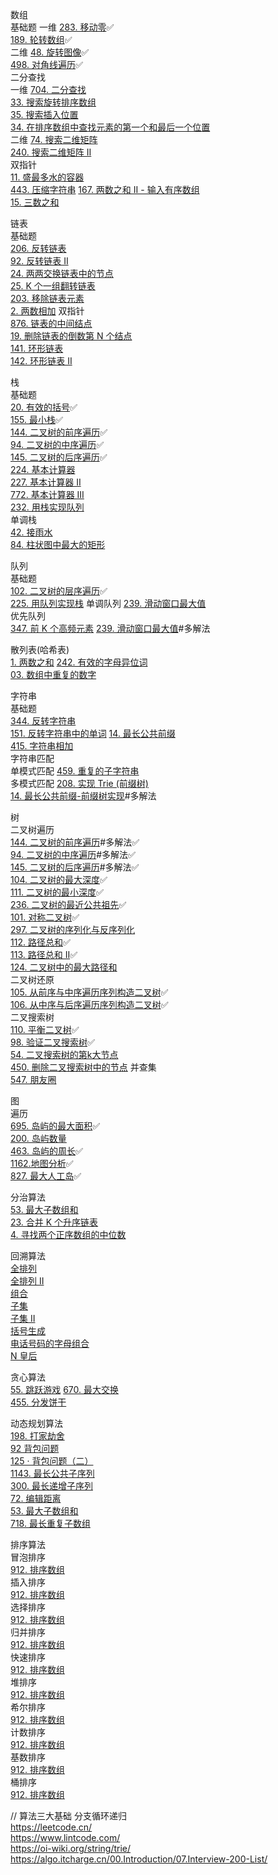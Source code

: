 数组   
    基础题 
        一维 
            [283. 移动零](./leetcode/1.数组/移动零.js)✅  
            [189. 轮转数组](./leetcode/1.数组/轮转数组.js)✅  
        二维
            [48.  旋转图像](./leetcode/1.数组/旋转图像.js)✅  
            [498. 对角线遍历](./leetcode/1.数组/对角线遍历.js)✅  
    二分查找  
        一维
            [704. 二分查找](./leetcode/1.数组/二分查找.js)  
            [33.  搜索旋转排序数组](./leetcode/1.数组/搜索旋转排序数组.js)  
            [35.  搜索插入位置](./leetcode/1.数组/搜索插入位置.js)  
            [34.  在排序数组中查找元素的第一个和最后一个位置](./leetcode/1.数组/04.在排序数组中查找元素的第一个和最后一个位置.js)  
        二维
            [74.  搜索二维矩阵](./leetcode/1.数组/搜索二维矩阵.js)  
            [240. 搜索二维矩阵 II](./leetcode/1.数组/搜索二维矩阵%20II.js)  
    双指针  
        [11.  盛最多水的容器](./leetcode/1.数组/盛最多水的容器.js)  
        [443. 压缩字符串](./leetcode/1.数组/压缩字符串.js)
        [167. 两数之和 II - 输入有序数组](./leetcode/1.数组/两数之和%20II%20-%20输入有序数组.js)  
        [15.  三数之和](./leetcode/1.数组/三数之和.js)  
  
链表  
    基础题  
        [206. 反转链表](./leetcode/2.链表/01.反转链表.js)  
        [92.  反转链表 II](./leetcode/2.链表/07.反转链表%20II.js)      
        [24.  两两交换链表中的节点](./leetcode/2.链表/02.两两交换链表中的节点.js)  
        [25.  K 个一组翻转链表](./leetcode/2.链表/03.K个一组翻转链表.js)  
        [203. 移除链表元素](./leetcode/2.链表/06.移除链表元素.js)  
        [2.   两数相加](./leetcode/2.链表/add-two-numbers.js)
    双指针  
        [876. 链表的中间结点](./leetcode/2.链表/08.链表的中间结点.js)  
        [19.  删除链表的倒数第 N 个结点](./leetcode/2.链表/09.删除链表的倒数第%20N%20个结点.js)   
        [141. 环形链表](./leetcode/2.链表/04.环形链表判定.js)  
        [142. 环形链表 II](./leetcode/2.链表/05.环形链表求环入口.js)  
  
栈   
    基础题  
        [20.  有效的括号](./leetcode/3.栈/01.有效的括号.js)✅  
        [155. 最小栈](https://leetcode.cn/problems/min-stack/)✅  
        [144. 二叉树的前序遍历](./leetcode/3.栈/二叉树的前序遍历,非递归版.js)✅  
        [94.  二叉树的中序遍历](./leetcode/3.栈/二叉树的中序遍历,非递归版.js)✅  
        [145. 二叉树的后序遍历](./leetcode/3.栈/二叉树的后序遍历,非递归版.js)✅  
        [224. 基本计算器](./leetcode/3.栈/基本计算器.js)  
        [227. 基本计算器 II](./leetcode/3.栈/基本计算器%20II.js)  
        [772. 基本计算器 III](./leetcode/3.栈/基本计算器%20III.js)  
        [232. 用栈实现队列](./leetcode/3.栈/用栈实现队列.js)  
    单调栈  
        [42. 接雨水](./leetcode/3.栈/接雨水.js)  
        [84. 柱状图中最大的矩形](./leetcode/3.栈/02.柱状图中最大的矩形.js)  
  
队列  
    基础题  
        [102. 二叉树的层序遍历](./leetcode/4.队列/二叉树的层序遍历.js)✅  
        [225. 用队列实现栈](./leetcode/4.队列/用队列实现栈.js)
    单调队列
        [239. 滑动窗口最大值](./leetcode/4.队列/滑动窗口最大值,单调队列版.js)  
    优先队列  
        [347. 前 K 个高频元素](./leetcode/4.队列/前%20K%20个高频元素.js)
        [239. 滑动窗口最大值](./leetcode/4.队列/滑动窗口最大值.js)#多解法
  
散列表(哈希表)    
    [1.   两数之和](./leetcode/5.散列表/03.两数之和.js)
    [242. 有效的字母异位词](./leetcode/5.散列表/08.有效的字母异位词.js)  
    [03.  数组中重复的数字](./leetcode/5.散列表/数组中重复的数字.js)  
  
字符串   
    基础题  
        [344. 反转字符串](./leetcode/6.字符串/反转字符串.js)  
        [151. 反转字符串中的单词](./leetcode/6.字符串/反转字符串中的单词.js) 
        [14.  最长公共前缀](./leetcode/6.字符串/longest-common-prefix.js)  
        [415. 字符串相加](./leetcode/2.链表/06.字符串相加.js)  
    字符串匹配  
        单模式匹配
            [459. 重复的子字符串](./leetcode/6.字符串/重复的子字符串.js)  
        多模式匹配
            [208. 实现 Trie (前缀树)](./leetcode/6.字符串/实现%20Trie%20(前缀树).js)  
            [14.  最长公共前缀-前缀树实现](./leetcode/6.字符串/longest-common-prefix.js)#多解法  
  
树  
    二叉树遍历  
        [144. 二叉树的前序遍历](./leetcode/7.树/二叉树的前序遍历.js)#多解法✅   
        [94.  二叉树的中序遍历](./leetcode/7.树/二叉树的中序遍历.js)#多解法✅   
        [145. 二叉树的后序遍历](./leetcode/7.树/二叉树的后序遍历.js)#多解法✅   
        [104. 二叉树的最大深度](./leetcode/7.树/01.二叉树的最大深度.js)✅   
        [111. 二叉树的最小深度](./leetcode/7.树/02.二叉树的最小深度.js)✅   
        [236. 二叉树的最近公共祖先](./leetcode/7.树/二叉树的最近公共祖先.js)✅   
        [101. 对称二叉树](./leetcode/7.树/04.对称二叉树.js)✅   
        [297. 二叉树的序列化与反序列化](./leetcode/7.树/二叉树的序列化与反序列化.js)  
        [112. 路径总和](./leetcode/7.树/01.路径总和.js)✅   
        [113. 路径总和 II](./leetcode/7.树/02.路径总和%20II.js)✅   
        [124. 二叉树中的最大路径和](./leetcode/7.树/二叉树中的最大路径和.js)   
    二叉树还原  
        [105. 从前序与中序遍历序列构造二叉树](./leetcode/7.树/03.从前序与中序遍历序列构造二叉树.js)✅  
        [106. 从中序与后序遍历序列构造二叉树](./leetcode/7.树/03.从前序与中序遍历序列构造二叉树.js)✅  
    二叉搜索树  
        [110. 平衡二叉树](./leetcode/7.树/平衡二叉树.js)✅  
        [98.  验证二叉搜索树](./leetcode/7.树/验证二叉搜索树.js)✅  
        [54.  二叉搜索树的第k大节点](./leetcode/7.树/二叉搜索树的第k大节点.js)  
        [450. 删除二叉搜索树中的节点](./leetcode/7.树/删除二叉搜索树中的节点.js)
    并查集  
        [547. 朋友圈](./leetcode/7.树/朋友圈.js)  
  
图  
    遍历  
        [695. 岛屿的最大面积](./leetcode/8.图/04.岛屿的最大面积.js)✅  
        [200. 岛屿数量](./leetcode/8.图/03.岛屿数量.js)  
        [463. 岛屿的周长](./leetcode/8.图/05.岛屿的周长.js)✅  
        [1162.地图分析](./leetcode/8.图/06.地图分析.js)✅  
        [827. 最大人工岛](./leetcode/8.图/07.填海造陆.js)✅  
  
分治算法  
    [53. 最大子数组和]()  
    [23. 合并 K 个升序链表](./leetcode/9.分治算法/合并%20K%20个升序链表.js)  
    [4.  寻找两个正序数组的中位数](./leetcode/9.分治算法/寻找两个正序数组的中位数.js)  
  
回溯算法   
    [全排列](./leetcode/10.回溯算法/01.排列全排列.js)  
    [全排列 II](./leetcode/10.回溯算法/02.排列含有重复.js)  
    [组合](./leetcode/10.回溯算法/03.组合.js)  
    [子集](./leetcode/10.回溯算法/04.子集.js)  
    [子集 II](./leetcode/10.回溯算法/05.子集含有重复.js)  
    [括号生成](./leetcode/10.回溯算法/06.括号生成.js)  
    [电话号码的字母组合](./leetcode/10.回溯算法/07.电话号码的字母组合.js)  
    [N 皇后](./leetcode/10.回溯算法/08.N皇后.js)  
  
贪心算法  
    [55.  跳跃游戏](./leetcode/11.贪心算法/跳跃游戏.js)
    [670. 最大交换](./leetcode/11.贪心算法/最大交换.js)  
    [455. 分发饼干](./leetcode/11.贪心算法/分发饼干.js)  
  
动态规划算法  
    [198.  打家劫舍](./leetcode/12.动态规划算法/01.打家劫舍.js)  
    [92    背包问题](./leetcode/12.动态规划算法/01.Knapsack.js)  
    [125 · 背包问题（二）](./leetcode/12.动态规划算法/02.KnapsackWithValue.js)  
    [1143. 最长公共子序列](./leetcode/12.动态规划算法/03.LongestCommonSubsequence.js)  
    [300.  最长递增子序列](./leetcode/12.动态规划算法/04.LongestIncrementSubsequence.js)  
    [72.   编辑距离](./leetcode/12.动态规划算法/03.最小编辑距离.js)  
    [53.   最大子数组和](./leetcode/12.动态规划算法/04.最大子数组和.js)  
    [718.  最长重复子数组](./leetcode/12.动态规划算法/05.最长重复子数组.js)  
  
排序算法  
    冒泡排序  
        [912. 排序数组](./leetcode/13.排序算法/冒泡排序.js)  
    插入排序  
        [912. 排序数组](./leetcode/13.排序算法/插入排序.js)  
    选择排序  
        [912. 排序数组](./leetcode/13.排序算法/选择排序.js)  
    归并排序  
        [912. 排序数组](./leetcode/13.排序算法/归并排序.js)  
    快速排序  
        [912. 排序数组](./leetcode/13.排序算法/快速排序.js)  
    堆排序  
        [912. 排序数组](./leetcode/13.排序算法/堆排序.js)  
    希尔排序  
        [912. 排序数组](./leetcode/13.排序算法/希尔排序.js)  
    计数排序  
        [912. 排序数组](./leetcode/13.排序算法/计数排序.js)  
    基数排序  
        [912. 排序数组](./leetcode/13.排序算法/基数排序.js)  
    桶排序  
        [912. 排序数组](./leetcode/13.排序算法/桶排序.js)  
  
// 算法三大基础 分支循环递归  
https://leetcode.cn/  
https://www.lintcode.com/  
https://oi-wiki.org/string/trie/  
https://algo.itcharge.cn/00.Introduction/07.Interview-200-List/  
